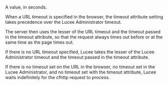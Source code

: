 A value, in seconds.

When a URL timeout is specified in the browser, the timeout attribute setting takes precedence over the Lucee Administrator timeout.

The server then uses the lesser of the URL timeout and the timeout passed in the timeout attribute, so that the request always times out before or at the same time as the page times out.

If there is no URL timeout specified, Lucee takes the lesser of the Lucee Administrator timeout and the timeout passed in the timeout attribute.

If there is no timeout set on the URL in the browser, no timeout set in the Lucee Administrator, and no timeout set with the timeout attribute, Lucee waits indefinitely for the cfhttp request to process.
